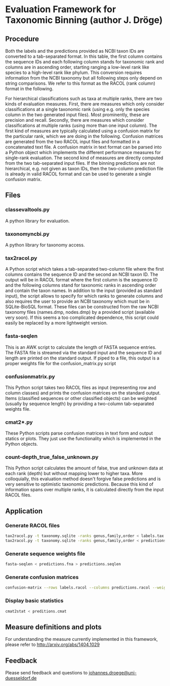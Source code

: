 # Evaluation Framework for Taxonomic Binning (author J. Dröge)

## Procedure
Both the labels and the predictions provided as NCBI taxon IDs are converted to a tab-separated format. In this table, the first column contains the sequence IDs and each following column stands for taxonomic rank and columns are in ascending order, starting ranging a low-level rank like species to a high-level rank like phylum. This conversion requires information from the NCBI taxonomy but all following steps only depend on string comparisons. We refer to this format as the RACOL (rank column) format in the following.

For hierarchical classifications such as taxa at multiple ranks, there are two kinds of evaluation measures. First, there are measures which only consider classifications at a single taxonomic rank (using e.g. only the species column in the two generated input files). Most prominently, these are precision and recall. Secondly, there are measures which consider classifications at multiple ranks (using more than one input column). The first kind of measures are typically calculated using a confusion matrix for the particular rank, which we are doing in the following. Confusion matrices are generated from the two RACOL input files and formatted in a concatenated text file. A confusion matrix in text format can be parsed into a Python object which implements the different performance measures for single-rank evaluation. The second kind of measures are directly computed from the two tab-separated input files. If the binning predictions are not hierarchical, e.g. not given as taxon IDs, then the two-column prediction file is already in valid RACOL format and can be used to generate a single confusion matrix.

## Files

### classevaltools.py
A python library for evaluation.

### taxonomyncbi.py
A python library for taxonomy access.

### tax2racol.py
A Python script which takes a tab-separated two-column file where the first columns contains the sequence ID and the second an NCBI taxon ID. The output will be in RACOL format where the first column is the sequence ID and the following columns stand for taxonomic ranks in ascending order and contain the taxon names. In addition to the input (provided as standard input), the script allows to specify for which ranks to generate columns and also requires the user to provide an NCBI taxonomy which must be in SQLite-BioSQL format. These files can be constructed from the raw NCBI taxonomy files (names.dmp, nodes.dmp) by a provided script (available very soon). If this seems a too complicated dependence, this script could easily be replaced by a more lightweight version.

### fasta-seqlen
This is an AWK script to calculate the length of FASTA sequence entries. The FASTA file is streamed via the standard input and the sequence ID and length are printed on the standard output. If piped to a file, this output is a proper weights file for the confusion_matrix.py script

### confusionmatrix.py
This Python script takes two RACOL files as input (representing row and column classes) and prints the confusion matrices on the standard output. Items (classified sequences or other classified objects) can be weighted (usually by sequence length) by providing a two-column tab-separated weights file.

### cmat2*.py
These Python scripts parse confusion matrices in text form and output statics or plots. They just use the functionality which is implemented in the Python objects.

### count-depth_true_false_unknown.py
This Python script calculates the amount of false, true and unknown data at each rank (depth) but without mapping lower to higher taxa. More colloquially, this evaluation method doesn't forgive false predictions and is very sensitive to optimistic taxonomic predictions. Because this kind of information spans over multiple ranks, it is calculated directly from the input RACOL files.

## Application

### Generate RACOL files
```bash
tax2racol.py -t taxonomy.sqlite -ranks genus,family,order < labels.tax > labels.racol
tax2racol.py -t taxonomy.sqlite -ranks genus,family,order < predictions.tax > predictions.racol
```

### Generate sequence weights file
```bash
fasta-seqlen < predictions.fna > predictions.seqlen
```

### Generate confusion matrices
```bash
confusion-matrix --rows labels.racol --columns predictions.racol --weights predictions.seqlen --matrix-form quadratic --allow-missing-columns > predictions.cmat
```

### Display basic statistics
```bash
cmat2stat < preditions.cmat
```

## Measure definitions and plots
For understanding the measure currently implemented in this framework, please refer to http://arxiv.org/abs/1404.1029

## Feedback
Please send feedback and questions to johannes.droege@uni-duesseldorf.de

